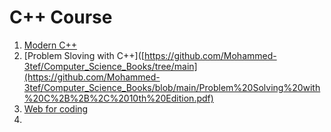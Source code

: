 # C++ Course
1. [Modern C++](https://github.com/Mohammed-3tef/Computer_Science_Books/blob/main/Modern%20C%2B%2B%20For%20Absolute%20Beginners.pdf)
2. [Problem Sloving with C++]([https://github.com/Mohammed-3tef/Computer_Science_Books/tree/main](https://github.com/Mohammed-3tef/Computer_Science_Books/blob/main/Problem%20Solving%20with%20C%2B%2B%2C%2010th%20Edition.pdf)
3. [Web for coding](https://www.w3schools.com/cpp/default.asp)
4. 
